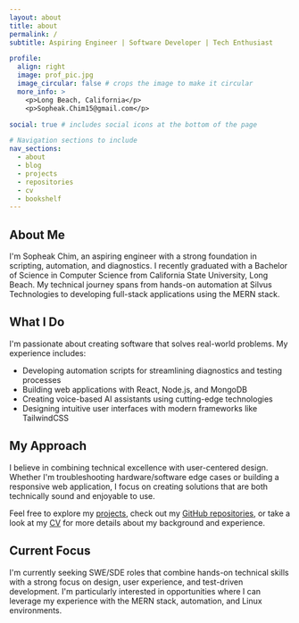 ```yaml
---
layout: about
title: about
permalink: /
subtitle: Aspiring Engineer | Software Developer | Tech Enthusiast

profile:
  align: right
  image: prof_pic.jpg
  image_circular: false # crops the image to make it circular
  more_info: >
    <p>Long Beach, California</p>
    <p>Sopheak.Chim15@gmail.com</p>

social: true # includes social icons at the bottom of the page

# Navigation sections to include
nav_sections:
  - about
  - blog
  - projects
  - repositories
  - cv
  - bookshelf
---
```


## About Me

I'm Sopheak Chim, an aspiring engineer with a strong foundation in scripting, automation, and diagnostics. I recently graduated with a Bachelor of Science in Computer Science from California State University, Long Beach. My technical journey spans from hands-on automation at Silvus Technologies to developing full-stack applications using the MERN stack.

## What I Do

I'm passionate about creating software that solves real-world problems. My experience includes:

- Developing automation scripts for streamlining diagnostics and testing processes
- Building web applications with React, Node.js, and MongoDB
- Creating voice-based AI assistants using cutting-edge technologies
- Designing intuitive user interfaces with modern frameworks like TailwindCSS

## My Approach

I believe in combining technical excellence with user-centered design. Whether I'm troubleshooting hardware/software edge cases or building a responsive web application, I focus on creating solutions that are both technically sound and enjoyable to use.

Feel free to explore my [projects](/projects/), check out my [GitHub repositories](https://github.com/awesomesocks123), or take a look at my [CV](/cv/) for more details about my background and experience.

## Current Focus

I'm currently seeking SWE/SDE roles that combine hands-on technical skills with a strong focus on design, user experience, and test-driven development. I'm particularly interested in opportunities where I can leverage my experience with the MERN stack, automation, and Linux environments.
